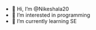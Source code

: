 - 👋 Hi, I’m @Nikeshala20
- 👀 I’m interested in programming
- 💞️ I’m currently learning SE

<!---
Nikeshala20/Nikeshala20 is a ✨ special ✨ repository because its `README.md` (this file) appears on your GitHub profile.
You can click the Preview link to take a look at your changes.
--->
